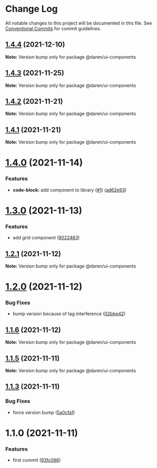 # Change Log

All notable changes to this project will be documented in this file.
See [Conventional Commits](https://conventionalcommits.org) for commit guidelines.

## [1.4.4](https://github.com/darenmalfait/darenui/compare/@daren/ui-components@1.4.3...@daren/ui-components@1.4.4) (2021-12-10)

**Note:** Version bump only for package @daren/ui-components





## [1.4.3](https://github.com/darenmalfait/darenui/compare/@daren/ui-components@1.4.2...@daren/ui-components@1.4.3) (2021-11-25)

**Note:** Version bump only for package @daren/ui-components





## [1.4.2](https://github.com/darenmalfait/darenui/compare/@daren/ui-components@1.4.1...@daren/ui-components@1.4.2) (2021-11-21)

**Note:** Version bump only for package @daren/ui-components





## [1.4.1](https://github.com/darenmalfait/darenui/compare/@daren/ui-components@1.4.0...@daren/ui-components@1.4.1) (2021-11-21)

**Note:** Version bump only for package @daren/ui-components





# [1.4.0](https://github.com/darenmalfait/darenui/compare/@daren/ui-components@1.3.0...@daren/ui-components@1.4.0) (2021-11-14)


### Features

* **code-block:** add component to library ([#1](https://github.com/darenmalfait/darenui/issues/1)) ([ad62e93](https://github.com/darenmalfait/darenui/commit/ad62e93fe56ac351eee6e5df2f82fd78428a57da))





# [1.3.0](https://github.com/darenmalfait/darenui/compare/@daren/ui-components@1.2.1...@daren/ui-components@1.3.0) (2021-11-13)


### Features

* add grid component ([9022483](https://github.com/darenmalfait/darenui/commit/9022483cb6e559cd1ff3f9aacb87d885513cdd32))





## [1.2.1](https://github.com/darenmalfait/darenui/compare/@daren/ui-components@1.1.6...@daren/ui-components@1.2.1) (2021-11-12)

**Note:** Version bump only for package @daren/ui-components





# [1.2.0](https://github.com/darenmalfait/darenui/compare/@daren/ui-components@1.1.6...@daren/ui-components@1.2.0) (2021-11-12)


### Bug Fixes

* bump version because of tag interference ([02bbe42](https://github.com/darenmalfait/darenui/commit/02bbe4228036aaa64e8ea27286c00429d2334365))





## [1.1.6](https://github.com/darenmalfait/darenui/compare/@daren/ui-components@1.1.5...@daren/ui-components@1.1.6) (2021-11-12)

**Note:** Version bump only for package @daren/ui-components





## [1.1.5](https://github.com/darenmalfait/darenui/compare/@daren/ui-components@1.1.3...@daren/ui-components@1.1.5) (2021-11-11)

**Note:** Version bump only for package @daren/ui-components





## [1.1.3](https://github.com/darenmalfait/darenui/compare/@daren/ui-components@1.1.0...@daren/ui-components@1.1.3) (2021-11-11)


### Bug Fixes

* force version bump ([5a0cfa1](https://github.com/darenmalfait/darenui/commit/5a0cfa13ba4c39fe2ceb9b718f492a9deadc7050))





# 1.1.0 (2021-11-11)


### Features

* first commit ([93fc086](https://github.com/darenmalfait/darenui/commit/93fc0863be58d5e1a7c3b76aceb503ca3c3bc57f))

